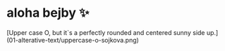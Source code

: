 # aloha bejby ✨

[Upper case O, but it`s a perfectly rounded and centered sunny side up.] (01-alterative-text/uppercase-o-sojkova.png)
